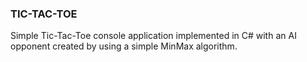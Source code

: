 ### TIC-TAC-TOE

Simple Tic-Tac-Toe console application implemented in C# with an AI opponent created by using a simple MinMax algorithm.